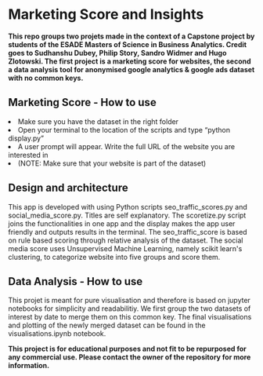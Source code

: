 # Marketing Score and Insights
<b>This repo groups two projets made in the context of a Capstone project by students of the ESADE Masters of Science in Business Analytics. Credit goes to Sudhanshu Dubey, Philip Story, Sandro Widmer and Hugo Zlotowski. The first project is a marketing score for websites, the second a data analysis tool for anonymised google analytics & google ads dataset with no common keys. </b>

<h2>Marketing Score - How to use</h2>

<li>Make sure you have the dataset in the right folder 
<li>Open your terminal to the location of the scripts and type “python display.py”
<li>A user prompt will appear. Write the full URL of the website you are interested in
<li></b>(NOTE: Make sure that your website is part of the dataset)

<h2>Design and architecture</h2>

This app is developed with using Python scripts seo_traffic_scores.py and social_media_score.py. Titles are self explanatory. The scoretize.py script joins the functionalities in one app and the display makes the app user friendly and outputs results in the terminal. The seo_traffic_score is based on rule based scoring through relative analysis of the dataset. The social media score uses Unsupervised Machine Learning, namely scikit learn's clustering, to categorize website into five groups and score them. 

<h2>Data Analysis - How to use</h2>

This projet is meant for pure visualisation and therefore is based on jupyter notebooks for simplicity and readabilitiy. We first group the two datasets of interest by date to merge them on this common key. The final visualisations and plotting of the newly merged dataset can be found in the visualisations.ipynb notebook. 

<b> This project is for educational purposes and not fit to be repurposed for any commercial use. Please contact the owner of the repository for more information.

